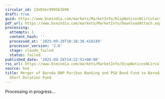 ```yaml
---
circular_id: 23e03ec999563b96
draft: true
guid: https://www.bseindia.com/markets/MarketInfo/DispNoticesNCirculars.aspx?Noticeid={FFA851BC-3E06-4F65-B864-CA79B52CCEF1}&noticeno=20250926-69&dt=09/26/2025&icount=69&totcount=76&flag=0
pdf_url: https://www.bseindia.com/markets/MarketInfo/DownloadAttach.aspx?id=20250926-69&attachedId=3cd4060d-d901-416c-8626-40db5d25acba
processing:
  attempts: 1
  content_hash: ''
  processed_at: '2025-09-26T18:38:36.418149'
  processor_version: '2.0'
  stage: claude_failed
  status: failed
published_date: '2025-09-26T14:22:51+00:00'
rss_url: https://www.bseindia.com/markets/MarketInfo/DispNoticesNCirculars.aspx?Noticeid={FFA851BC-3E06-4F65-B864-CA79B52CCEF1}&noticeno=20250926-69&dt=09/26/2025&icount=69&totcount=76&flag=0
source: bse
title: Merger of Baroda BNP Paribas Banking and PSU Bond Fund to Baroda BNP Paribas
  Short Duration Fund
---
```


Processing in progress...